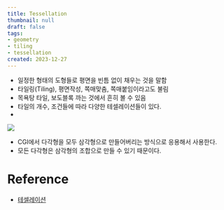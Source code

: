 ```yaml
---
title: Tessellation
thumbnail: null
draft: false
tags:
- geometry
- tiling
- tessellation
created: 2023-12-27
---
```


* 일정한 형태의 도형들로 평면을 빈틈 없이 채우는 것을 말함
* 타일링(Tiling), 평면작성, 쪽매맞춤, 쪽매붙임이라고도 불림
* 목욕탕 타일, 보도블록 까는 것에서 흔히 볼 수 있음
* 타일의 개수, 조건들에 따라 다양한 테셀레이션들이 있다.
* 

![](_YXBKB54wLAOgZia6_FDmHVQYtRwVrmR6YZvHVjcSpyKzs4g2OtN1CXrcaS2obuN1KbaL6r-kQY9XGB9ciAkjI1QD7XSlKKWeNhex9BBb5iS3gh8EecV_x5u-ASYemm6vRFDde4zF6sdzdnRmue8Nw.jpg)

* CGI에서 다각형을 모두 삼각형으로 만들어버리는 방식으로 응용해서 사용한다.
* 모든 다각형은 삼각형의 조합으로 만들 수 있기 때문이다.

# Reference

* [테셀레이션](https://namu.wiki/w/%ED%85%8C%EC%85%80%EB%A0%88%EC%9D%B4%EC%85%98)

